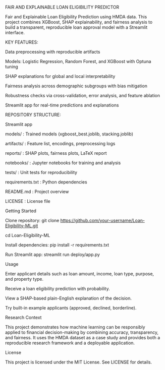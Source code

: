 FAIR AND EXPLAINABLE LOAN ELIGIBILITY PREDICTOR

Fair and Explainable Loan Eligibility Prediction using HMDA data.
This project combines XGBoost, SHAP explainability, and fairness analysis to build a transparent, reproducible loan approval model with a Streamlit interface.

KEY FEATURES:

Data preprocessing with reproducible artifacts

Models: Logistic Regression, Random Forest, and XGBoost with Optuna tuning

SHAP explanations for global and local interpretability

Fairness analysis across demographic subgroups with bias mitigation

Robustness checks via cross-validation, error analysis, and feature ablation

Streamlit app for real-time predictions and explanations

REPOSITORY STRUCTURE:

 Streamlit app

models/ : Trained models (xgboost_best.joblib, stacking.joblib)

artifacts/ : Feature list, encodings, preprocessing logs

reports/ : SHAP plots, fairness plots, LaTeX report

notebooks/ : Jupyter notebooks for training and analysis

tests/ : Unit tests for reproducibility

requirements.txt : Python dependencies

README.md : Project overview

LICENSE : License file

Getting Started

Clone repository:
git clone https://github.com/your-username/Loan-Eligibility-ML.git

cd Loan-Eligibility-ML

Install dependencies:
pip install -r requirements.txt

Run Streamlit app:
streamlit run deploy/app.py

Usage

Enter applicant details such as loan amount, income, loan type, purpose, and property type.

Receive a loan eligibility prediction with probability.

View a SHAP-based plain-English explanation of the decision.

Try built-in example applicants (approved, declined, borderline).

Research Context

This project demonstrates how machine learning can be responsibly applied to financial decision-making by combining accuracy, transparency, and fairness. It uses the HMDA dataset as a case study and provides both a reproducible research framework and a deployable application.

License

This project is licensed under the MIT License. See LICENSE for details.
